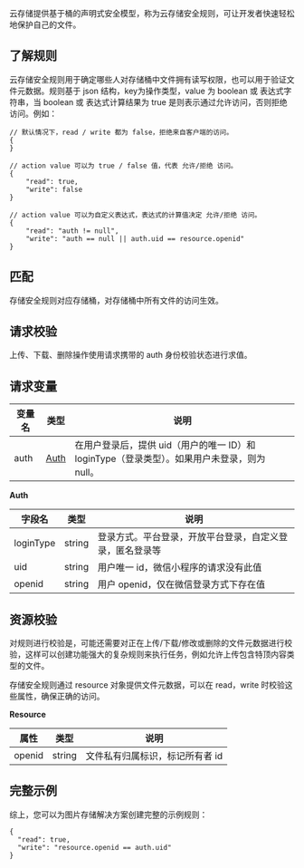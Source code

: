﻿云存储提供基于桶的声明式安全模型，称为云存储安全规则，可让开发者快速轻松地保护自己的文件。

## 了解规则
云存储安全规则用于确定哪些人对存储桶中文件拥有读写权限，也可以用于验证文件元数据。规则基于 json 结构，key为操作类型，value 为 boolean 或 表达式字符串，当 boolean 或 表达式计算结果为 true 是则表示通过允许访问，否则拒绝访问。例如：
```
// 默认情况下，read / write 都为 false，拒绝来自客户端的访问。
{
}
```
```
// action value 可以为 true / false 值，代表 允许/拒绝 访问。
{
    "read": true,
    "write": false
}
```
```
// action value 可以为自定义表达式，表达式的计算值决定 允许/拒绝 访问。
{
    "read": "auth != null",
    "write": "auth == null || auth.uid == resource.openid"
}
```

## 匹配
存储安全规则对应存储桶，对存储桶中所有文件的访问生效。

## 请求校验
上传、下载、删除操作使用请求携带的 auth 身份校验状态进行求值。

## 请求变量

|变量名|	类型|	说明|
|--------|-------|------|
|auth|	[Auth](#auth)	|在用户登录后，提供 uid（用户的唯一 ID）和 loginType（登录类型）。如果用户未登录，则为 null。|


<span id="auth"></span>
**Auth**

|字段名|	类型|	说明|
|--------|-------|------|
|loginType	|string	|登录方式。平台登录，开放平台登录，自定义登录，匿名登录等|
|uid	|string	|用户唯一 id，微信小程序的请求没有此值|
|openid	|string|	用户 openid，仅在微信登录方式下存在值|


## 资源校验
对规则进行校验是，可能还需要对正在上传/下载/修改或删除的文件元数据进行校验，这样可以创建功能强大的复杂规则来执行任务，例如允许上传包含特顶内容类型的文件。

存储安全规则通过 resource 对象提供文件元数据，可以在 read，write 时校验这些属性，确保正确的访问。

**Resource**

|属性|	类型	|说明|
|--------|-------|------|
|openid|	string	|文件私有归属标识，标记所有者 id|


## 完整示例
综上，您可以为图片存储解决方案创建完整的示例规则：
```
{
  "read": true,
  "write": "resource.openid == auth.uid"
}

```
